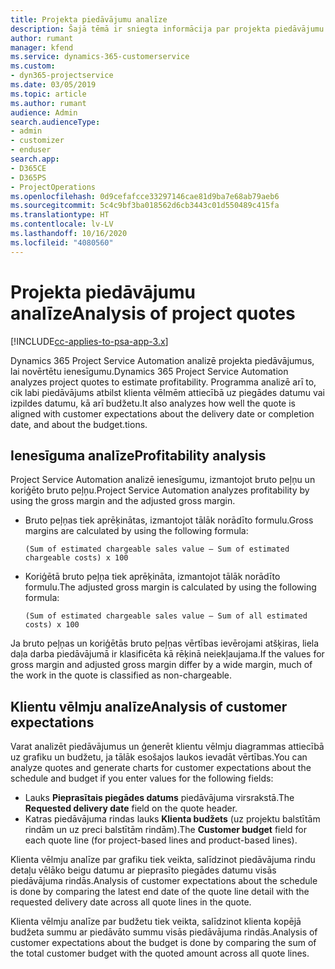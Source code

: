 ```yaml
---
title: Projekta piedāvājumu analīze
description: Šajā tēmā ir sniegta informācija par projekta piedāvājumu analīzi.
author: rumant
manager: kfend
ms.service: dynamics-365-customerservice
ms.custom:
- dyn365-projectservice
ms.date: 03/05/2019
ms.topic: article
ms.author: rumant
audience: Admin
search.audienceType:
- admin
- customizer
- enduser
search.app:
- D365CE
- D365PS
- ProjectOperations
ms.openlocfilehash: 0d9cefafcce33297146cae81d9ba7e68ab79aeb6
ms.sourcegitcommit: 5c4c9bf3ba018562d6cb3443c01d550489c415fa
ms.translationtype: HT
ms.contentlocale: lv-LV
ms.lasthandoff: 10/16/2020
ms.locfileid: "4080560"
---
```

# <a name="analysis-of-project-quotes"></a><span data-ttu-id="88742-103">Projekta piedāvājumu analīze</span><span class="sxs-lookup"><span data-stu-id="88742-103">Analysis of project quotes</span></span>

[!INCLUDE[cc-applies-to-psa-app-3.x](../includes/cc-applies-to-psa-app-3x.md)]

<span data-ttu-id="88742-104">Dynamics 365 Project Service Automation analizē projekta piedāvājumus, lai novērtētu ienesīgumu.</span><span class="sxs-lookup"><span data-stu-id="88742-104">Dynamics 365 Project Service Automation analyzes project quotes to estimate profitability.</span></span> <span data-ttu-id="88742-105">Programma analizē arī to, cik labi piedāvājums atbilst klienta vēlmēm attiecībā uz piegādes datumu vai izpildes datumu, kā arī budžetu.</span><span class="sxs-lookup"><span data-stu-id="88742-105">It also analyzes how well the quote is aligned with customer expectations about the delivery date or completion date, and about the budget.tions.</span></span>

## <a name="profitability-analysis"></a><span data-ttu-id="88742-106">Ienesīguma analīze</span><span class="sxs-lookup"><span data-stu-id="88742-106">Profitability analysis</span></span>

<span data-ttu-id="88742-107">Project Service Automation analizē ienesīgumu, izmantojot bruto peļņu un koriģēto bruto peļņu.</span><span class="sxs-lookup"><span data-stu-id="88742-107">Project Service Automation analyzes profitability by using the gross margin and the adjusted gross margin.</span></span>

- <span data-ttu-id="88742-108">Bruto peļņas tiek aprēķinātas, izmantojot tālāk norādīto formulu.</span><span class="sxs-lookup"><span data-stu-id="88742-108">Gross margins are calculated by using the following formula:</span></span>

  `
    (Sum of estimated chargeable sales value – Sum of estimated chargeable costs) x 100
  `
- <span data-ttu-id="88742-109">Koriģētā bruto peļņa tiek aprēķināta, izmantojot tālāk norādīto formulu.</span><span class="sxs-lookup"><span data-stu-id="88742-109">The adjusted gross margin is calculated by using the following formula:</span></span>

  `
    (Sum of estimated chargeable sales value – Sum of all estimated costs) x 100
  `

<span data-ttu-id="88742-110">Ja bruto peļņas un koriģētās bruto peļņas vērtības ievērojami atšķiras, liela daļa darba piedāvājumā ir klasificēta kā rēķinā neiekļaujama.</span><span class="sxs-lookup"><span data-stu-id="88742-110">If the values for gross margin and adjusted gross margin differ by a wide margin, much of the work in the quote is classified as non-chargeable.</span></span>

## <a name="analysis-of-customer-expectations"></a><span data-ttu-id="88742-111">Klientu vēlmju analīze</span><span class="sxs-lookup"><span data-stu-id="88742-111">Analysis of customer expectations</span></span>

<span data-ttu-id="88742-112">Varat analizēt piedāvājumus un ģenerēt klientu vēlmju diagrammas attiecībā uz grafiku un budžetu, ja tālāk esošajos laukos ievadāt vērtības.</span><span class="sxs-lookup"><span data-stu-id="88742-112">You can analyze quotes and generate charts for customer expectations about the schedule and budget if you enter values for the following fields:</span></span>

- <span data-ttu-id="88742-113">Lauks **Pieprasītais piegādes datums** piedāvājuma virsrakstā.</span><span class="sxs-lookup"><span data-stu-id="88742-113">The **Requested delivery date** field on the quote header.</span></span>
- <span data-ttu-id="88742-114">Katras piedāvājuma rindas lauks **Klienta budžets** (uz projektu balstītām rindām un uz preci balstītām rindām).</span><span class="sxs-lookup"><span data-stu-id="88742-114">The **Customer budget** field for each quote line (for project-based lines and product-based lines).</span></span>

<span data-ttu-id="88742-115">Klienta vēlmju analīze par grafiku tiek veikta, salīdzinot piedāvājuma rindu detaļu vēlāko beigu datumu ar pieprasīto piegādes datumu visās piedāvājuma rindās.</span><span class="sxs-lookup"><span data-stu-id="88742-115">Analysis of customer expectations about the schedule is done by comparing the latest end date of the quote line detail with the requested delivery date across all quote lines in the quote.</span></span>

<span data-ttu-id="88742-116">Klienta vēlmju analīze par budžetu tiek veikta, salīdzinot klienta kopējā budžeta summu ar piedāvāto summu visās piedāvājuma rindās.</span><span class="sxs-lookup"><span data-stu-id="88742-116">Analysis of customer expectations about the budget is done by comparing the sum of the total customer budget with the quoted amount across all quote lines.</span></span>
